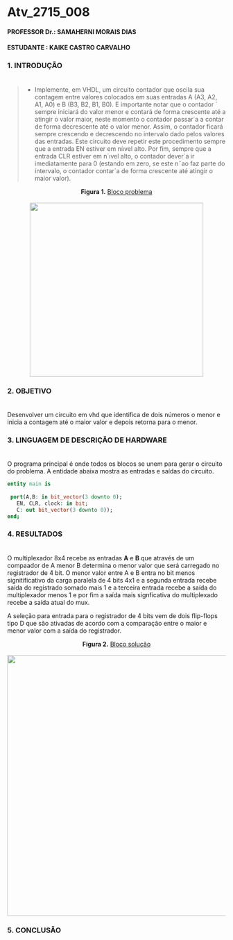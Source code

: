 # Atv_2715_008
#### PROFESSOR Dr.: SAMAHERNI MORAIS DIAS 
#### ESTUDANTE    : KAIKE CASTRO CARVALHO


### 1. INTRODUÇÃO <br/> <br/>

> - Implemente, em VHDL, um circuito contador que oscila sua contagem entre valores colocados
em suas entradas A (A3, A2, A1, A0) e B (B3, B2, B1, B0). E importante notar que o contador ´
sempre iniciará do valor menor e contará de forma crescente até a atingir o valor maior, neste
momento o contador passar´a a contar de forma decrescente até o valor menor. Assim, o contador
ficará sempre crescendo e decrescendo no intervalo dado pelos valores das entradas. Este circuito
deve repetir este procedimento sempre que a entrada EN estiver em níıvel alto. Por fim, sempre
que a entrada CLR estiver em n´ıvel alto, o contador dever´a ir imediatamente para 0 (estando
em zero, se este n˜ao faz parte do intervalo, o contador contar´a de forma crescente até atingir o
maior valor).


<p  align="center">
  <b>Figura 1.</b>
 <a href="#">Bloco problema</a> 
 <br><br>
<img src="https://user-images.githubusercontent.com/42541528/65446743-627ee280-de0b-11e9-812f-8ae02559c97a.png" width="400" heigth="400"> 
 </p>
 
 ### 2. OBJETIVO <br/> <br/>
 
 Desenvolver um circuito em vhd que identifica de dois números o menor e inicia a contagem até o maior valor e depois retorna para o menor.
 
  ### 3. LINGUAGEM DE DESCRIÇÃO DE HARDWARE <br/> <br/>
 
 O programa principal é onde todos os blocos se unem para gerar o circuito do problema. A entidade abaixa mostra as entradas e saídas do circuito.
 
 ``` vhdl
 entity main is
  
  port(A,B: in bit_vector(3 downto 0);
    EN, CLR, clock: in bit;
    C: out bit_vector(3 downto 0));
end;
  ```
 
 
 ### 4. RESULTADOS <br/> <br/>
 
O multiplexador 8x4 recebe as entradas **A** e **B** que através de um compaador de A menor B determina o menor valor que será carregado no registrador de 4 bit. O menor valor entre A e B entra no bit menos signitificativo da carga paralela de 4 bits 4x1 e a segunda entrada recebe saída do registrado somado mais 1 e a terceira entrada recebe a saída do multiplexador menos 1 e por fim a saída mais signficativa do multiplexado recebe a saída atual do mux.

A seleção para entrada para o registrador de 4 bits vem de dois flip-flops tipo D que são ativadas de acordo com a comparação entre o maior e menor valor com a saída do registrador.

 
<p align="center">
  <b>Figura 2.</b>
 <a href="#">Bloco solução</a> 
 <br><br>
<img src="https://user-images.githubusercontent.com/42541528/65467567-244be800-de38-11e9-95b8-12d11d2f3408.png" width="600" heigth="600"> 
 </p>
 
 
 ### 5. CONCLUSÃO <br/> <br/>
